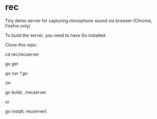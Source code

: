 # rec
Tiny demo server for capturing microphone sound via browser (Chrome, Firefox only) 

To build the server, you need to have Go installed.

Clone this repo.

cd rec/recserver

go get

go run *.go

(or 
 
  go build; ./recserver 
 
 or
 
  go install; recserver)
